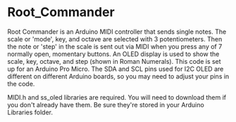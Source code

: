 # Root_Commander
Root Commander is an Arduino MIDI controller that sends single notes. The scale or 'mode', key, and octave are selected with 3 potentiometers. Then the note or 'step' in the scale is sent out via MIDI when you press any of 7 normally open, momentary buttons. An OLED display is used to show the scale, key, octave, and step (shown in Roman Numerals). This code is set up for an Arduino Pro Micro. The SDA and SCL pins used for I2C OLED are different on different Arduino boards, so you may need to adjust your pins in the code.

MIDI.h and ss_oled libraries are required. You will need to download them if you don't already have them. Be sure they're stored in your Arduino Libraries folder.

